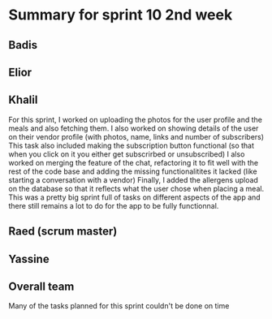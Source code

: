 # Summary for sprint 10 2nd week

## Badis
## Elior 
## Khalil
For this sprint, I worked on uploading the photos for the user profile and the meals and also fetching them. I also worked on showing details of the user on their vendor profile (with photos, name, links and number of subscribers)
This task also included making the subscription button functional (so that when you click on it you either get subscrirbed or unsubscribed)
I also worked on merging the feature of the chat, refactoring it to fit well with the rest of the code base and adding the missing functionalitites it lacked (like starting a conversation with a vendor)
Finally, I added the allergens upload on the database so that it reflects what the user chose when placing a meal.
This was a pretty big sprint full of tasks on different aspects of the app and there still remains a lot to do for the app to be fully functionnal.
## Raed (scrum master)
## Yassine
## Overall team
Many of the tasks planned for this sprint couldn't be done on time 